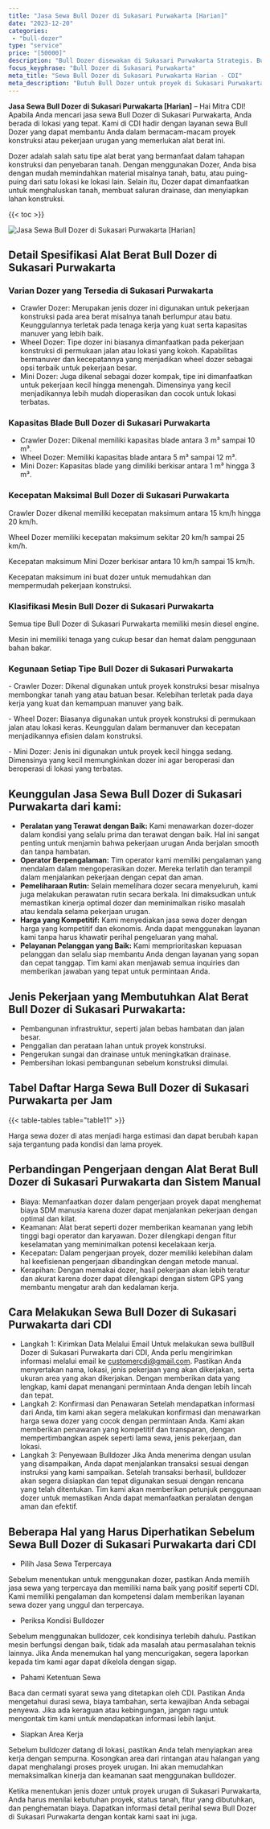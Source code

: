 ```yaml
---
title: "Jasa Sewa Bull Dozer di Sukasari Purwakarta [Harian]"
date: "2023-12-20"
categories:
 - "bull-dozer"
type: "service"
price: "[50000]"
description: "Bull Dozer disewakan di Sukasari Purwakarta Strategis. Bull Dozer profesional untuk kebutuhan proyek konstruksi dengan performa superior. Dapatkan informasi lengkap dengan menghubungi kami."
focus_keyphrase: "Bull Dozer di Sukasari Purwakarta"
meta_title: "Sewa Bull Dozer di Sukasari Purwakarta Harian - CDI"
meta_description: "Butuh Bull Dozer untuk proyek di Sukasari Purwakarta? Layanan profesional kami siap melayani dengan penawaran terbaik. Klik untuk info lebih lanjut."
---
```


**Jasa Sewa Bull Dozer di Sukasari Purwakarta [Harian]** – Hai Mitra CDI! Apabila Anda mencari jasa sewa Bull Dozer di Sukasari Purwakarta, Anda berada di lokasi yang tepat. Kami di CDI hadir dengan layanan sewa Bull Dozer yang dapat membantu Anda dalam bermacam-macam proyek konstruksi atau pekerjaan urugan yang memerlukan alat berat ini.

Dozer adalah salah satu tipe alat berat yang bermanfaat dalam tahapan konstruksi dan penyebaran tanah. Dengan menggunakan Dozer, Anda bisa dengan mudah memindahkan material misalnya tanah, batu, atau puing-puing dari satu lokasi ke lokasi lain. Selain itu, Dozer dapat dimanfaatkan untuk menghaluskan tanah, membuat saluran drainase, dan menyiapkan lahan konstruksi.

{{< toc >}}

![Jasa Sewa Bull Dozer di Sukasari Purwakarta [Harian]](/images/bull-dozer/bull-dozer-17.jpg)

## Detail Spesifikasi Alat Berat Bull Dozer di Sukasari Purwakarta

### Varian Dozer yang Tersedia di Sukasari Purwakarta

*   Crawler Dozer: Merupakan jenis dozer ini digunakan untuk pekerjaan konstruksi pada area berat misalnya tanah berlumpur atau batu. Keunggulannya terletak pada tenaga kerja yang kuat serta kapasitas manuver yang lebih baik.
*   Wheel Dozer: Tipe dozer ini biasanya dimanfaatkan pada pekerjaan konstruksi di permukaan jalan atau lokasi yang kokoh. Kapabilitas bermanuver dan kecepatannya yang menjadikan wheel dozer sebagai opsi terbaik untuk pekerjaan besar.
*   Mini Dozer: Juga dikenal sebagai dozer kompak, tipe ini dimanfaatkan untuk pekerjaan kecil hingga menengah. Dimensinya yang kecil menjadikannya lebih mudah dioperasikan dan cocok untuk lokasi terbatas.

### Kapasitas Blade Bull Dozer di Sukasari Purwakarta

*   Crawler Dozer: Dikenal memiliki kapasitas blade antara 3 m³ sampai 10 m³.
*   Wheel Dozer: Memiliki kapasitas blade antara 5 m³ sampai 12 m³.
*   Mini Dozer: Kapasitas blade yang dimiliki berkisar antara 1 m³ hingga 3 m³.

### Kecepatan Maksimal Bull Dozer di Sukasari Purwakarta

Crawler Dozer dikenal memiliki kecepatan maksimum antara 15 km/h hingga 20 km/h.

Wheel Dozer memiliki kecepatan maksimum sekitar 20 km/h sampai 25 km/h.

Kecepatan maksimum Mini Dozer berkisar antara 10 km/h sampai 15 km/h.

Kecepatan maksimum ini buat dozer untuk memudahkan dan mempermudah pekerjaan konstruksi.

### Klasifikasi Mesin Bull Dozer di Sukasari Purwakarta

Semua tipe Bull Dozer di Sukasari Purwakarta memiliki mesin diesel engine.

Mesin ini memiliki tenaga yang cukup besar dan hemat dalam penggunaan bahan bakar.

### Kegunaan Setiap Tipe Bull Dozer di Sukasari Purwakarta

\- Crawler Dozer: Dikenal digunakan untuk proyek konstruksi besar misalnya membongkar tanah yang atau batuan besar. Kelebihan terletak pada daya kerja yang kuat dan kemampuan manuver yang baik.

\- Wheel Dozer: Biasanya digunakan untuk proyek konstruksi di permukaan jalan atau lokasi keras. Keunggulan dalam bermanuver dan kecepatan menjadikannya efisien dalam konstruksi.

\- Mini Dozer: Jenis ini digunakan untuk proyek kecil hingga sedang. Dimensinya yang kecil memungkinkan dozer ini agar beroperasi dan beroperasi di lokasi yang terbatas.

## Keunggulan Jasa Sewa Bull Dozer di Sukasari Purwakarta dari kami:

*   **Peralatan yang Terawat dengan Baik:** Kami menawarkan dozer-dozer dalam kondisi yang selalu prima dan terawat dengan baik. Hal ini sangat penting untuk menjamin bahwa pekerjaan urugan Anda berjalan smooth dan tanpa hambatan.
*   **Operator Berpengalaman:** Tim operator kami memiliki pengalaman yang mendalam dalam mengoperasikan dozer. Mereka terlatih dan terampil dalam menjalankan pekerjaan dengan cepat dan aman.
*   **Pemeliharaan Rutin:** Selain memelihara dozer secara menyeluruh, kami juga melakukan perawatan rutin secara berkala. Ini dimaksudkan untuk memastikan kinerja optimal dozer dan meminimalkan risiko masalah atau kendala selama pekerjaan urugan.
*   **Harga yang Kompetitif:** Kami menyediakan jasa sewa dozer dengan harga yang kompetitif dan ekonomis. Anda dapat menggunakan layanan kami tanpa harus khawatir perihal pengeluaran yang mahal.
*   **Pelayanan Pelanggan yang Baik:** Kami memprioritaskan kepuasan pelanggan dan selalu siap membantu Anda dengan layanan yang sopan dan cepat tanggap. Tim kami akan menjawab semua inquiries dan memberikan jawaban yang tepat untuk permintaan Anda.

## Jenis Pekerjaan yang Membutuhkan Alat Berat Bull Dozer di Sukasari Purwakarta:

*   Pembangunan infrastruktur, seperti jalan bebas hambatan dan jalan besar.
*   Penggalian dan perataan lahan untuk proyek konstruksi.
*   Pengerukan sungai dan drainase untuk meningkatkan drainase.
*   Pembersihan lokasi pembangunan sebelum konstruksi dimulai.

## Tabel Daftar Harga Sewa Bull Dozer di Sukasari Purwakarta per Jam

{{< table-tables table="table11" >}}

Harga sewa dozer di atas menjadi harga estimasi dan dapat berubah kapan saja tergantung pada kondisi dan lama proyek.

## Perbandingan Pengerjaan dengan Alat Berat Bull Dozer di Sukasari Purwakarta dan Sistem Manual

*   Biaya: Memanfaatkan dozer dalam pengerjaan proyek dapat menghemat biaya SDM manusia karena dozer dapat menjalankan pekerjaan dengan optimal dan kilat.
*   Keamanan: Alat berat seperti dozer memberikan keamanan yang lebih tinggi bagi operator dan karyawan. Dozer dilengkapi dengan fitur keselamatan yang meminimalkan potensi kecelakaan kerja.
*   Kecepatan: Dalam pengerjaan proyek, dozer memiliki kelebihan dalam hal keefisienan pengerjaan dibandingkan dengan metode manual.
*   Kerapihan: Dengan memakai dozer, hasil pekerjaan akan lebih teratur dan akurat karena dozer dapat dilengkapi dengan sistem GPS yang membantu mengatur arah dan kedalaman kerja.

## Cara Melakukan Sewa Bull Dozer di Sukasari Purwakarta dari CDI

*   Langkah 1: Kirimkan Data Melalui Email
Untuk melakukan sewa bullBull Dozer di Sukasari Purwakarta dari CDI, Anda perlu mengirimkan informasi melalui email ke customercdi@gmail.com. Pastikan Anda menyertakan nama, lokasi, jenis pekerjaan yang akan dikerjakan, serta ukuran area yang akan dikerjakan. Dengan memberikan data yang lengkap, kami dapat menangani permintaan Anda dengan lebih lincah dan tepat.
*   Langkah 2: Konfirmasi dan Penawaran
Setelah mendapatkan informasi dari Anda, tim kami akan segera melakukan konfirmasi dan menawarkan harga sewa dozer yang cocok dengan permintaan Anda. Kami akan memberikan penawaran yang kompetitif dan transparan, dengan mempertimbangkan aspek seperti lama sewa, jenis pekerjaan, dan lokasi.
*   Langkah 3: Penyewaan Bulldozer
Jika Anda menerima dengan usulan yang disampaikan, Anda dapat menjalankan transaksi sesuai dengan instruksi yang kami sampaikan. Setelah transaksi berhasil, bulldozer akan segera disiapkan dan tepat digunakan sesuai dengan rencana yang telah ditentukan. Tim kami akan memberikan petunjuk penggunaan dozer untuk memastikan Anda dapat memanfaatkan peralatan dengan aman dan efektif.

## Beberapa Hal yang Harus Diperhatikan Sebelum Sewa Bull Dozer di Sukasari Purwakarta dari CDI

*   Pilih Jasa Sewa Terpercaya

Sebelum menentukan untuk menggunakan dozer, pastikan Anda memilih jasa sewa yang terpercaya dan memiliki nama baik yang positif seperti CDI. Kami memiliki pengalaman dan kompetensi dalam memberikan layanan sewa dozer yang unggul dan terpercaya.
*   Periksa Kondisi Bulldozer

Sebelum menggunakan bulldozer, cek kondisinya terlebih dahulu. Pastikan mesin berfungsi dengan baik, tidak ada masalah atau permasalahan teknis lainnya. Jika Anda menemukan hal yang mencurigakan, segera laporkan kepada tim kami agar dapat dikelola dengan sigap.
*   Pahami Ketentuan Sewa

Baca dan cermati syarat sewa yang ditetapkan oleh CDI. Pastikan Anda mengetahui durasi sewa, biaya tambahan, serta kewajiban Anda sebagai penyewa. Jika ada keraguan atau kebingungan, jangan ragu untuk mengontak tim kami untuk mendapatkan informasi lebih lanjut.
*   Siapkan Area Kerja

Sebelum bulldozer datang di lokasi, pastikan Anda telah menyiapkan area kerja dengan sempurna. Kosongkan area dari rintangan atau halangan yang dapat menghalangi proses proyek urugan. Ini akan memudahkan memaksimalkan kinerja dan keamanan saat menggunakan bulldozer.

Ketika menentukan jenis dozer untuk proyek urugan di Sukasari Purwakarta, Anda harus menilai kebutuhan proyek, status tanah, fitur yang dibutuhkan, dan penghematan biaya. Dapatkan informasi detail perihal sewa Bull Dozer di Sukasari Purwakarta dengan kontak kami saat ini juga.